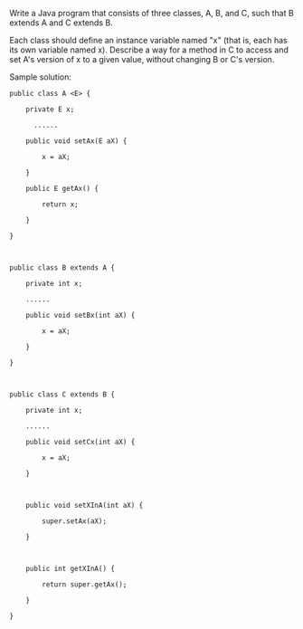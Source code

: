 Write a Java program that consists of three classes, A, B, and C, such that B extends A and C extends B. 

Each class should define an instance variable named "x" (that is, each has its own variable named x). Describe a way for a method in C to access and set A's version of x to a given value, without changing B or C's version.

Sample solution:
```
public class A <E> {

    private E x;

      ......

    public void setAx(E aX) {

        x = aX;

    }

    public E getAx() {

        return x;

    }

}

 

public class B extends A {

    private int x;

    ......

    public void setBx(int aX) {

        x = aX;

    }

}

 

public class C extends B {

    private int x;

    ......

    public void setCx(int aX) {

        x = aX;

    }

 

    public void setXInA(int aX) {

        super.setAx(aX);

    }

 

    public int getXInA() {

        return super.getAx();

    }

}
```